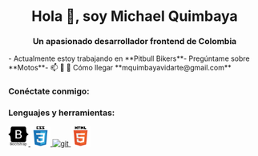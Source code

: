 <h1 align="center">Hola 👋, soy Michael Quimbaya</h1><h3 align="center">Un apasionado desarrollador frontend de Colombia</h3>- Actualmente estoy trabajando en **Pitbull Bikers**- Pregúntame sobre **Motos**- 📫 💬 🔭 Cómo llegar **mquimbayavidarte@gmail.com**



<h3 align="left">Conéctate conmigo:</h3>







<h3 align="left">Lenguajes y herramientas:</h3><p align="left">
<a href="https://getbootstrap.com" target="_blank" rel="noreferrer"> <img src="https://raw.githubusercontent.com/devicons/devicon/master/icons/bootstrap/bootstrap-plain-wordmark.svg" alt="bootstrap" width="40" height="40"/> </a> <a href="https://www.w3schools.com/css/" target="_blank" rel="noreferrer"> <img src="https://raw.githubusercontent.com/devicons/devicon/master/icons/css3/css3-original-wordmark.svg" alt="css3" width="40" height="40"/> </a> <a href="https://git-scm.com/" target="_blank" rel="noreferrer"> <img src="https://www.vectorlogo.zone/logos/git-scm/git-scm-icon.svg" alt="git" width="40" height="40"/> </a> <a href="https://www.w3.org/html/" target="_blank" rel="noreferrer"> <img src="https://raw.githubusercontent.com/devicons/devicon/master/icons/html5/html5-original-wordmark.svg" alt="html5" width="40" height="40"/> </a> </p>
